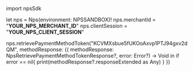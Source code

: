 import npsSdk

let nps = Nps(environment: NPSSANDBOX)!
nps.merchantId = "__YOUR_NPS_MERCHANT_ID__"
nps.clientSession = "__YOUR_NPS_CLIENT_SESSION__"

nps.retrievePaymentMethodToken("KCVMXsbue5fUKOoAxvp1PTJ94gxv2dQM", methodResponse: {( methodResponse: NpsRetrievePaymentMethodTokenResponse?, error: Error?) -> Void in
    if error == nil{
        print(methodResponse?.responseExtended as Any)
    }
})

